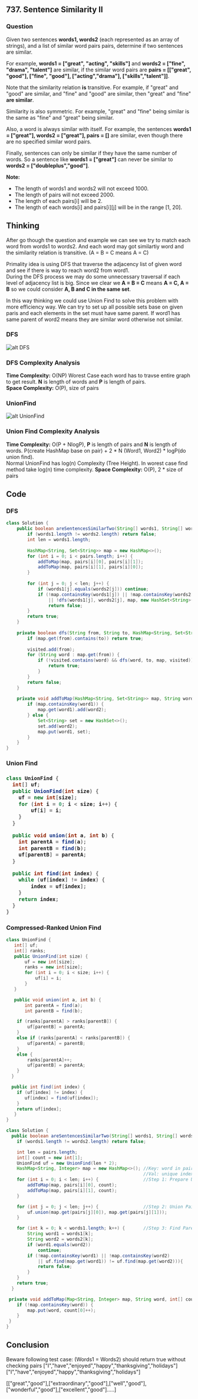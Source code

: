 <h2>737. Sentence Similarity II</h2>
<h3>Question</h3>

Given two sentences **words1, words2** (each represented as an array of strings), and a list of similar word pairs pairs, determine if two sentences are similar.

For example, **words1 = ["great", "acting", "skills"]** and **words2 = ["fine", "drama", "talent"]** are similar,   if the similar word pairs are **pairs = [["great", "good"], ["fine", "good"], ["acting","drama"], ["skills","talent"]]**.

Note that the similarity relation **is** transitive. For example, if "great" and "good" are similar, and "fine" and "good" are similar, then "great" and "fine" **are similar**.

Similarity is also symmetric. For example, "great" and "fine" being similar is the same as "fine" and "great" being similar.

Also, a word is always similar with itself. For example, the sentences **words1 = ["great"], words2 = ["great"], pairs = []** are similar, even though there are no specified similar word pairs.

Finally, sentences can only be similar if they have the same number of words. So a sentence like **words1 = ["great"]** can never be similar to **words2 = ["doubleplus","good"]**.

**Note:**

* The length of words1 and words2 will not exceed 1000.
* The length of pairs will not exceed 2000.
* The length of each pairs[i] will be 2.
* The length of each words[i] and pairs[i][j] will be in the range [1, 20].

<h2>Thinking</h2>

After go though the question and example we can see we try to match each word from words1 to words2. And each word may got similartiy word and the similarity relation is transitive. (A = B = C means A = C)  

Primality idea is using DFS that traverse the adjacency list of given word and see if there is way to reach word2 from word1.  
During the DFS process we may do some unnecessary traversal if each level of adjacency list is big.  Since we clear we **A = B = C** means **A = C, A = B** so we could consider **A, B and C in the same set**.  

In this way thinking we could use Union Find to solve this problem with more efficiency way.  We can try to set up all possible sets base on given paris and each elements in the set must have same parent. If word1 has same parent of word2 means they are similar word otherwise not similar.  

<h3>DFS</h3>

![alt DFS](https://github.com/junj0619/CodeLab/blob/master/src/CS1802/Images/LC737_DFS.JPG "DFS")


<h3>DFS Complexity Analysis</h3>

**Time Complexity:**  O(NP) Worest Case each word has to travse entire graph to get result. **N** is length of words and **P** is length of pairs.  
**Space Complexity:** O(P), size of pairs

<h3>UnionFind</h3>

![alt UnionFind](https://github.com/junj0619/CodeLab/blob/master/src/CS1802/Images/SentenceSimilarityII.JPG "UnionFind")

<h3>Union Find Complexity Analysis</h3>

**Time Complexity:** O(P + NlogP), **P** is length of pairs and **N** is length of words. P(create HashMap base on pair) + 2 * N (Word1, Word2) * logP(do union find).  
Normal UnionFind has log(n) Complexity (Tree Height). In worest case find method take log(n) time complexity.
**Space Complexity:** O(P), 2 * size of pairs

<h2>Code</h2>

<h3>DFS</h3>

```java
class Solution {
    public boolean areSentencesSimilarTwo(String[] words1, String[] words2, String[][] pairs) {
        if (words1.length != words2.length) return false;
        int len = words1.length;
        
        HashMap<String, Set<String>> map = new HashMap<>();
        for (int i = 0; i < pairs.length; i++) {
            addToMap(map, pairs[i][0], pairs[i][1]);
            addToMap(map, pairs[i][1], pairs[i][0]);
        }
        
        for (int j = 0; j < len; j++) {            
            if (words1[j].equals(words2[j])) continue;            
            if (!map.containsKey(words1[j]) || !map.containsKey(words2[j]) 
                || !dfs(words1[j], words2[j], map, new HashSet<String>())) 
                return false;            
        }
        return true;
    }
    
    private boolean dfs(String from, String to, HashMap<String, Set<String>> map, HashSet<String> visited) {
        if (map.get(from).contains(to)) return true;
        
        visited.add(from);        
        for (String word : map.get(from)) {        
            if (!visited.contains(word) && dfs(word, to, map, visited)) {
                return true;
            }
        }
        return false;
    }
    
    private void addToMap(HashMap<String, Set<String>> map, String word1, String word2) {
        if (map.containsKey(word1)) {
            map.get(word1).add(word2);
        } else {
            Set<String> set = new HashSet<>();
            set.add(word2);
            map.put(word1, set);
        }
    }        
}
```
<h3>Union Find<h3>

```java
class UnionFind {
  int[] uf;
  public UnionFind(int size) {
    uf = new int[size];
    for (int i = 0; i < size; i++) {
        uf[i] = i;
    }
  }

  public void union(int a, int b) {
    int parentA = find(a);
    int parentB = find(b);
    uf[parentB] = parentA;
  }

  public int find(int index) {
    while (uf[index] != index) {
        index = uf[index];
    }
    return index;
  }
} 
```

<h3>Compressed-Ranked Union Find</h3>

```java
class UnionFind {
   int[] uf;
   int[] ranks;
   public UnionFind(int size) {
       uf = new int[size];
       ranks = new int[size];
       for (int i = 0; i < size; i++) {
           uf[i] = i;
       }
   }

   public void union(int a, int b) {
       int parentA = find(a);
       int parentB = find(b);

    if (ranks[parentA] > ranks[parentB]) {
        uf[parentB] = parentA;                                
    } 
    else if (ranks[parentA] < ranks[parentB]) {
        uf[parentA] = parentB;    
    } 
    else {
        ranks[parentA]++;
        uf[parentB] = parentA;   
    }                                        
  }

  public int find(int index) {
    if (uf[index] != index) {
       uf[index] = find(uf[index]);
    }
    return uf[index];
   }                
}


```
```java
class Solution {    
  public boolean areSentencesSimilarTwo(String[] words1, String[] words2, String[][] pairs) {
    if (words1.length != words2.length) return false;

    int len = pairs.length;        
    int[] count = new int[1];
    UnionFind uf = new UnionFind(len * 2);
    HashMap<String, Integer> map = new HashMap<>(); //Key: word in pairs, 
                                                    //Val: unique index for UnionFind           
    for (int i = 0; i < len; i++) {                 //Step 1: Prepare UnionFind
        addToMap(map, pairs[i][0], count);
        addToMap(map, pairs[i][1], count);
    }

    for (int j = 0; j < len; j++) {                 //Step 2: Union Pairs
        uf.union(map.get(pairs[j][0]), map.get(pairs[j][1]));
    }

    for (int k = 0; k < words1.length; k++) {       //Step 3: Find Parent and Compare 
        String word1 = words1[k];
        String word2 = words2[k];
        if (word1.equals(word2))
            continue;
        if (!map.containsKey(word1) || !map.containsKey(word2) 
            || uf.find(map.get(word1)) != uf.find(map.get(word2))){
            return false;
        }                        
    }
    return true;        
  }

 private void addToMap(Map<String, Integer> map, String word, int[] count) {
    if (!map.containsKey(word)) {
        map.put(word, count[0]++);
    }
 }      
}
```


<h2>Conclusion</h2>

Beware following test case: (Words1 = Words2) should return true without checking pairs
["I","have","enjoyed","happy","thanksgiving","holidays"]  
["I","have","enjoyed","happy","thanksgiving","holidays"] 

[["great","good"],["extraordinary","good"],["well","good"],["wonderful","good"],["excellent","good"].....]


